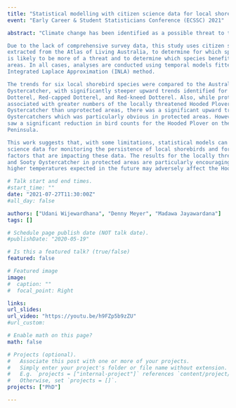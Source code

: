 ```yaml
---
title: "Statistical modelling with citizen science data for local shorebirds on the Mornington Peninsula"
event: "Early Career & Student Statisticians Conference (ECSSC) 2021"

abstract: "Climate change has been identified as a possible threat to the biodiversity of shorebirds on the Mornington Peninsula with specific species vulnerabilities likely to be important in both protected and unprotected areas.

Due to the lack of comprehensive survey data, this study uses citizen science bird counts,
extracted from the Atlas of Living Australia, to determine for which species climate change
is likely to be more of a threat and to determine which species benefit more from protected
areas. In all cases, analyses are conducted using temporal models fitted using the
Integrated Laplace Approximation (INLA) method.

The trends for six local shorebird species were compared to the Australian Pied
Oystercatcher, with significantly steeper upward trends identified for the Black-fronted
Dotterel, Red-capped Dotterel, and Red-kneed Dotterel. Also, while protected areas were
associated with greater numbers of the locally threatened Hooded Plover and Sooty
Oystercatcher than unprotected areas, there was a significant upward trend for Sooty
Oystercatchers which was particularly obvious in protected areas. However, warmer years
saw a significant reduction in bird counts for the Hooded Plover on the Mornington
Peninsula.

This work suggests that, with some limitations, statistical models can be used with citizen
science data for monitoring the persistence of local shorebirds and for investigating
factors that are impacting these data. The results for the locally threatened Hooded Plover
and Sooty Oystercatcher in protected areas are particularly encouraging, although the
higher temperatures expected in the future may adversely affect the Hooded Plover."

# Talk start and end times.
#start_time: ""
date: "2021-07-27T11:30:00Z"
#all_day: false

authors: ["Udani Wijewardhana", "Denny Meyer", "Madawa Jayawardana"]
tags: []

# Schedule page publish date (NOT talk date).
#publishDate: "2020-05-19"

# Is this a featured talk? (true/false)
featured: false

# Featured image
image:
#  caption: ""
#  focal_point: Right

links: 
url_slides: 
url_video: "https://youtu.be/h9FZp5b9zZU" 
#url_custom: 

# Enable math on this page?
math: false

# Projects (optional).
#   Associate this post with one or more of your projects.
#   Simply enter your project's folder or file name without extension.
#   E.g. `projects = ["internal-project"]` references `content/project/deep-learning/index.md`.
#   Otherwise, set `projects = []`.
projects: ["PhD"]

---
```

